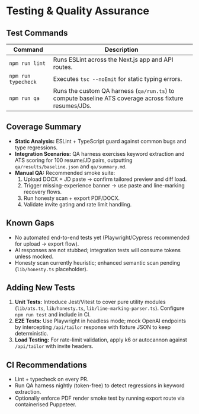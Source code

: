 # Testing & Quality Assurance

## Test Commands

| Command | Description |
|---------|-------------|
| `npm run lint` | Runs ESLint across the Next.js app and API routes. |
| `npm run typecheck` | Executes `tsc --noEmit` for static typing errors. |
| `npm run qa` | Runs the custom QA harness (`qa/run.ts`) to compute baseline ATS coverage across fixture resumes/JDs. |

## Coverage Summary

- **Static Analysis:** ESLint + TypeScript guard against common bugs and type regressions.
- **Integration Scenarios:** QA harness exercises keyword extraction and ATS scoring for 100 resume/JD pairs, outputting `qa/results/baseline.json` and `qa/summary.md`.
- **Manual QA:** Recommended smoke suite:
  1. Upload DOCX + JD paste → confirm tailored preview and diff load.
  2. Trigger missing-experience banner → use paste and line-marking recovery flows.
  3. Run honesty scan + export PDF/DOCX.
  4. Validate invite gating and rate limit handling.

## Known Gaps

- No automated end-to-end tests yet (Playwright/Cypress recommended for upload → export flow).
- AI responses are not stubbed; integration tests will consume tokens unless mocked.
- Honesty scan currently heuristic; enhanced semantic scan pending (`lib/honesty.ts` placeholder).

## Adding New Tests

1. **Unit Tests:** Introduce Jest/Vitest to cover pure utility modules (`lib/ats.ts`, `lib/honesty.ts`, `lib/line-marking-parser.ts`). Configure `npm run test` and include in CI.
2. **E2E Tests:** Use Playwright in headless mode; mock OpenAI endpoints by intercepting `/api/tailor` response with fixture JSON to keep deterministic.
3. **Load Testing:** For rate-limit validation, apply k6 or autocannon against `/api/tailor` with invite headers.

## CI Recommendations

- Lint + typecheck on every PR.
- Run QA harness nightly (token-free) to detect regressions in keyword extraction.
- Optionally enforce PDF render smoke test by running export route via containerised Puppeteer.

